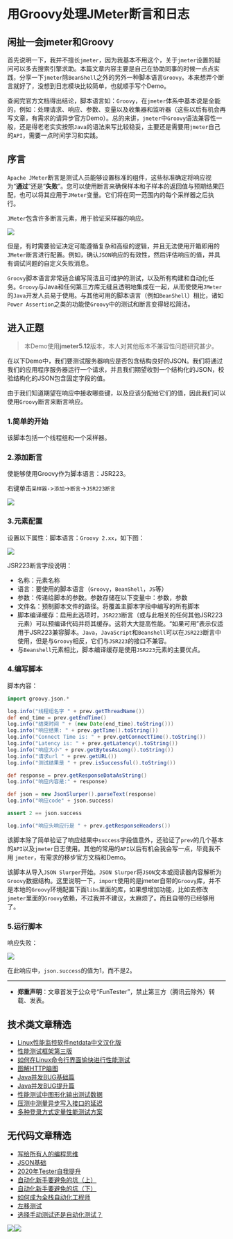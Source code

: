 # 用Groovy处理JMeter断言和日志

## 闲扯一会jmeter和Groovy

首先说明一下，我并不擅长`jmeter`，因为我基本不用这个，关于`jmeter`设置的疑问可以多去搜索引擎求助。本篇文章内容主要是自己在协助同事的时候一点点实践，分享一下`jmeter`除`BeanShell`之外的另外一种脚本语言`Groovy`。本来想弄个断言就好了，没想到日志模块比较简单，也就顺手写个Demo。

查阅完官方文档得出结论，脚本语言如：`Groovy`，在`jmeter`体系中基本说是全能的，例如：处理请求、响应、参数、变量以及收集器和监听器（这些以后有机会再写文章，有需求的请异步官方Demo）。总的来讲，`jmeter`中`Groovy`语法兼容性一般，还是得老老实实按照`Java`的语法来写比较稳妥，主要还是需要用`jmeter`自己的`API`，需要一点时间学习和实践。

## 序言

`Apache JMeter`断言是测试人员能够设置标准的组件，这些标准确定将响应视为“**通过**”还是“**失败**”。您可以使用断言来确保样本和子样本的返回值与预期结果匹配，也可以将其应用于`JMeter`变量。它们将在同一范围内的每个采样器之后执行。

`JMeter`包含许多断言元素，用于验证采样器的响应。

![](http://pic.automancloud.com/QQ20200302-210802.png)

但是，有时需要验证决定可能遵循复杂和高级的逻辑，并且无法使用开箱即用的`JMeter`断言进行配置。例如，确认`JSON`响应的有效性，然后评估响应的值，并具有调试问题的自定义失败消息。

`Groovy`脚本语言非常适合编写简洁且可维护的测试，以及所有构建和自动化任务。`Groovy`与Java和任何第三方库无缝且透明地集成在一起，从而使使用`JMeter`的`Java`开发人员易于使用。与其他可用的脚本语言（例如`BeanShell`）相比，诸如`Power Assertion`之类的功能使`Groovy`中的测试和断言变得轻松简洁。

## 进入正题

> 本Demo使用**jmeter5.12**版本，本人对其他版本不兼容性问题研究甚少。

在以下Demo中，我们要测试服务器响应是否包含结构良好的JSON。我们将通过我们的应用程序服务器运行一个请求，并且我们期望收到一个结构化的JSON，校验结构化的JSON包含固定字段的值。

由于我们知道期望在响应中接收哪些键，以及应该分配给它们的值，因此我们可以使用`Groovy`断言来断言响应。

### 1.简单的开始

该脚本包括一个线程组和一个采样器。

### 2.添加断言

使能够使用Groovy作为脚本语言：JSR223。

右键单击`采样器-`>`添加`->`断言`->`JSR223断言`

![](http://pic.automancloud.com/QQ20200302-210728.png)

### 3.元素配置

设置以下属性：脚本语言：`Groovy 2.xx`，如下图：

![](http://pic.automancloud.com/QQ20200302-211138.png)

JSR223断言字段说明：

* 名称：元素名称
* 语言：要使用的脚本语言（`Groovy`，`BeanShell`，`JS`等）
* 参数：传递给脚本的参数。参数存储在以下变量中：参数，参数
* 文件名：预制脚本文件的路径。将覆盖主脚本字段中编写的所有脚本
* 脚本编译缓存：启用此选项时，`JSR223`断言（或与此相关的任何其他JSR223元素）可以预编译代码并将其缓存。这将大大提高性能。“如果可用”表示仅适用于JSR223兼容脚本。`Java`，`JavaScript`和`Beanshell`可以在`JSR223`断言中使用，但是与`Groovy`相反，它们与`JSR223`的接口不兼容。
* 与`Beanshell`元素相比，脚本编译缓存是使用`JSR223`元素的主要优点。

### 4.编写脚本

脚本内容：

```Groovy
import groovy.json.*

log.info("线程组名字 " + prev.getThreadName())
def end_time = prev.getEndTime()
log.info("结束时间 " + (new Date(end_time).toString()))
log.info("响应结果: " + prev.getTime().toString())
log.info("Connect Time is: " + prev.getConnectTime().toString())
log.info("Latency is: " + prev.getLatency().toString())
log.info("响应大小" + prev.getBytesAsLong().toString())
log.info("请求url " + prev.getURL())
log.info("测试结果是 " + prev.isSuccessful().toString())

def response = prev.getResponseDataAsString()
log.info("响应内容是:" + response)

def json = new JsonSlurper().parseText(response)
log.info("响应code" + json.success)

assert 2 == json.success

log.info("响应头响应行是 " + prev.getResponseHeaders())

```


该脚本除了简单验证了响应结果中`success`字段值意外，还验证了`prev`的几个基本的`API`以及`jmeter`日志使用。其他的常用的`API`以后有机会我会写一点，毕竟我不用 `jmeter`，有需求的移步官方文档和Demo。


该脚本从导入`JSON Slurper`开始。`JSON Slurper`将`JSON`文本或阅读器内容解析为`Groovy`数据结构。这里说明一下，`import`使用的是jmeter自带的`Groovy`库，并不是本地的`Groovy`环境配置下面`libs`里面的库，如果想增加功能，比如去修改`jmeter`里面的`Groovy`依赖，不过我并不建议，太麻烦了。而且自带的已经够用了。

### 5.运行脚本

响应失败：

![](http://pic.automancloud.com/QQ20200302-213227.png)


在此响应中，`json.success`的值为1，而不是2。

---
* **郑重声明**：文章首发于公众号“FunTester”，禁止第三方（腾讯云除外）转载、发表。

## 技术类文章精选

- [Linux性能监控软件netdata中文汉化版](https://mp.weixin.qq.com/s/fdXtK-5WwKnxjLZdyg6-nA)
- [性能测试框架第三版](https://mp.weixin.qq.com/s/Mk3PoH7oJX7baFmbeLtl_w)
- [如何在Linux命令行界面愉快进行性能测试](https://mp.weixin.qq.com/s/fwGqBe1SpA2V0lPfAOd04Q)
- [图解HTTP脑图](https://mp.weixin.qq.com/s/100Vm8FVEuXs0x6rDGTipw)
- [Java并发BUG基础篇](https://mp.weixin.qq.com/s/NR4vYx81HtgAEqH2Q93k2Q)
- [Java并发BUG提升篇](https://mp.weixin.qq.com/s/GCRRe8hJpe1QJtxq9VBEhg)
- [性能测试中图形化输出测试数据](https://mp.weixin.qq.com/s/EMvpYIsszdwBJFPIxztTvA)
- [压测中测量异步写入接口的延迟](https://mp.weixin.qq.com/s/odvK1iYgg4eRVtOOPbq15w)
- [多种登录方式定量性能测试方案](https://mp.weixin.qq.com/s/WuZ2h2rr0rNBgEvQVioacA)

## 无代码文章精选

- [写给所有人的编程思维](https://mp.weixin.qq.com/s/Oj33UCnYfbUgzsBzEm2GPQ)
- [JSON基础](https://mp.weixin.qq.com/s/tnQmAFfFbRloYp8J9TYurw)
- [2020年Tester自我提升](https://mp.weixin.qq.com/s/vuhUp85_6Sbg6ReAN3TTSQ)
- [自动化新手要避免的坑（上）](https://mp.weixin.qq.com/s/MjcX40heTRhEgCFhInoqYQ)
- [自动化新手要避免的坑（下）](https://mp.weixin.qq.com/s/azDUo1IO5JgkJIS9n1CMRg)
- [如何成为全栈自动化工程师](https://mp.weixin.qq.com/s/j2rQ3COFhg939KLrgKr_bg)
- [左移测试](https://mp.weixin.qq.com/s/8zXkWV4ils17hUqlXIpXSw)
- [选择手动测试还是自动化测试？](https://mp.weixin.qq.com/s/4haRrfSIp5Plgm_GN98lRA)

![](https://mmbiz.qpic.cn/mmbiz_jpg/13eN86FKXzCxr0Sa2MXpNKicZE024zJm73r4hrjticMMYViagtaSXxwsyhmRmOrdXPXfS5zB2ILHtaqNSoWGRwa8Q/640?wx_fmt=jpeg&tp=webp&wxfrom=5&wx_lazy=1&wx_co=1)![](https://mmbiz.qpic.cn/mmbiz_gif/13eN86FKXzCPsneTRDBzskVY9GpIhbl6e3JpwysPqAbM7Z80J1EZrIYpTO7YSD40Cp9hOicibdV3GIbVTcEapgqA/640?wx_fmt=gif&tp=webp&wxfrom=5&wx_lazy=1)